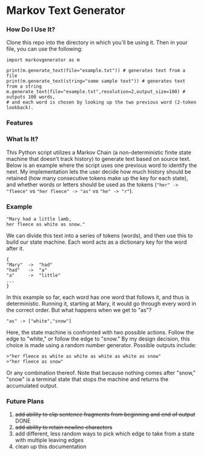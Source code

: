 # Markov Text Generator #

### How Do I Use It?

Clone this repo into the directory in which you'll be using it. Then in your file, you can use the following:

```
import markovgenerator as m

print(m.generate_text(file="example.txt")) # generates text from a file
print(m.generate_text(string="some sample text")) # generates text from a string
m.generate_text(file="example.txt",resolution=2,output_size=100) # outputs 100 words, 
# and each word is chosen by looking up the two previous word (2-token lookback).

```


### Features


### What Is It?

This Python script utilizes a Markov Chain (a non-deterministic finite state machine that doesn't track history) to generate text based on source text. Below is an example where the script uses one previous word to identify the next. My implementation lets the user decide how much history should be retained (how many consecutive tokens make up the key for each state), and whether words or letters should be used as the tokens (`"her" -> "fleece"` vs `"her fleece" -> "as"` vs `"he" -> "r"`).

### Example

```
"Mary had a little lamb,
her fleece as white as snow."
```

We can divide this text into a series of tokens (words), and then use this to build our state machine.
Each word acts as a dictionary key for the word after it.
```
{
"Mary" 	-> 	"had"
"had" 	-> 	"a"
"a" 	-> 	"little"
...
}
```
In this example so far, each word has one word that follows it, and thus is deterministic. Running it, starting at Mary, it would go through every word in the correct order. But what happens when we get to "as"?

`"as" -> ["white","snow"]`

Here, the state machine is confronted with two possible actions. Follow the edge to "white," or follow the edge to "snow." By my design decision, this choice is made using a random number generator. Possible outputs include:

```
>"her fleece as white as white as white as white as snow"
>"her fleece as snow"
```
Or any combination thereof. Note that because nothing comes after "snow," "snow" is a terminal state that stops the machine and returns the accumulated output.


### Future Plans
1. ~~add ability to clip sentence fragments from beginning and end of output~~ DONE
2. ~~add ability to retain newline characters~~
3. add different, less random ways to pick which edge to take from a state with multiple leaving edges
4. clean up this documentation
